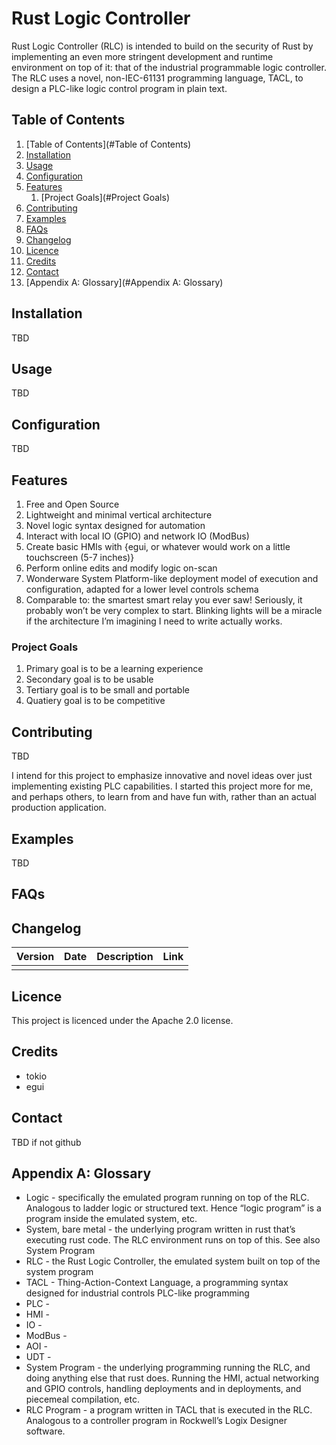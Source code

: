 # Rust Logic Controller

Rust Logic Controller (RLC) is intended to build on the security of Rust by implementing an even more stringent development and runtime environment on top of it: that of the industrial programmable logic controller. The RLC uses a novel, non-IEC-61131 programming language, TACL, to design a PLC-like logic control program in plain text.

## Table of Contents

1. [Table of Contents](#Table of Contents)
2. [Installation](#Installation)
3. [Usage](#Usage)
4. [Configuration](#Configuration)
5. [Features](#Features)
	1. [Project Goals](#Project Goals)
6. [Contributing](#Contributing)
7. [Examples](#Examples)
8. [FAQs](#FAQs)
9. [Changelog](#Changelog)
10. [Licence](#Licence)
11. [Credits](#Credits)
12. [Contact](#Contact)
13. [Appendix A: Glossary](#Appendix A: Glossary)

## Installation
TBD

## Usage
TBD

## Configuration
TBD

## Features
1. Free and Open Source
2. Lightweight and minimal vertical architecture 
3. Novel logic syntax designed for automation
4. Interact with local IO (GPIO) and network IO (ModBus)
5. Create basic HMIs with {egui, or whatever would work on a little touchscreen (5-7 inches)}
6. Perform online edits and modify logic on-scan
7. Wonderware System Platform-like deployment model of execution and configuration, adapted for a lower level controls schema 
8. Comparable to: the smartest smart relay you ever saw! Seriously, it probably won’t be very complex to start. Blinking lights will be a miracle if the architecture I’m imagining I need to write actually works. 

### Project Goals
1. Primary goal is to be a learning experience
2. Secondary goal is to be usable 
3. Tertiary goal is to be small and portable
4. Quatiery goal is to be competitive

## Contributing
TBD

I intend for this project to emphasize innovative and novel ideas over just implementing existing PLC capabilities. I started this project more for me, and perhaps others, to learn from and have fun with, rather than an actual production application.

## Examples
TBD

## FAQs

## Changelog

| Version | Date | Description | Link |
| ------- | ---- | ----------- | ---- |
|         |      |             |      |

## Licence
This project is licenced under the Apache 2.0 license.

## Credits
- tokio
- egui

## Contact
TBD if not github

## Appendix A: Glossary
- Logic - specifically the emulated program running on top of the RLC. Analogous to ladder logic or structured text. Hence “logic program” is a program inside the emulated system, etc.
- System, bare metal - the underlying program written in rust that’s executing rust code. The RLC environment runs on top of this. See also System Program
- RLC - the Rust Logic Controller, the emulated system built on top of the system program
- TACL - Thing-Action-Context Language, a programming syntax designed for industrial controls PLC-like programming
- PLC - 
- HMI - 
- IO - 
- ModBus - 
- AOI - 
- UDT - 
- System Program - the underlying programming running the RLC, and doing anything else that rust does. Running the HMI, actual networking and GPIO controls, handling deployments and in deployments, and piecemeal compilation, etc.
- RLC Program - a program written in TACL that is executed in the RLC. Analogous to a controller program in Rockwell’s Logix Designer software.